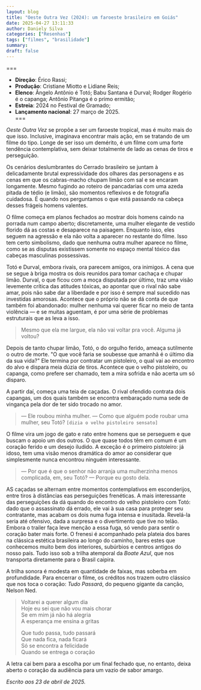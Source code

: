 ```yaml
---
layout: blog
title: "Oeste Outra Vez (2024): um faroeste brasileiro em Goiás"
date: 2025-04-27 13:11:33
author: Daniely Silva
categories: ["Resenhas"]
tags: ["filmes", "brasilidade"]
summary:
draft: false
---
```


===
* **Direção**: Érico Rassi;
* **Produção**: Cristiane Miotto e Lidiane Reis;
* **Elenco**: Ângelo Antônio é Totó; Babu Santana é Durval; Rodger Rogério é o capanga; Antônio Pitanga é o primo ermitão;
* **Estreia**: 2024 no Festival de Gramado;
* **Lançamento nacional**: 27 março de 2025.\
===

*Oeste Outra Vez* se propõe a ser um faroeste tropical, mas é muito mais do que isso. Inclusive, imaginava encontrar mais ação, em se tratando de um filme do tipo. Longe de ser isso um demérito, é um filme com uma forte tendência contemplativa, sem deixar totalmente de lado as cenas de tiros e perseguição.

Os cenários deslumbrantes do Cerrado brasileiro se juntam à delicadamente brutal expressividade dos olhares das personagens e as cenas em que os cabras-macho chupam limão com sal e se encaram longamente. Mesmo fugindo ao roteiro de pancadarias com uma azeda pitada de tédio (e limão), são momentos reflexivos e de fotografia cuidadosa. É quando nos perguntamos o que está passando na cabeça desses frágeis homens valentes.

O filme começa em planos fechados ao mostrar dois homens caindo na porrada num campo aberto; discretamente, uma mulher elegante de vestido florido dá as costas e desaparece na paisagem. Enquanto isso, eles seguem na agressão e ela não volta a aparecer no restante do filme. Isso tem certo simbolismo, dado que nenhuma outra mulher aparece no filme, como se as disputas existissem somente no espaço mental tóxico das cabeças masculinas possessivas.

Totó e Durval, embora rivais, ora parecem amigos, ora inimigos. A cena que se segue à briga mostra os dois reunidos para tomar cachaça e chupar limão. Durval, o que ficou com a moça disputada por último, traz uma visão levemente crítica das atitudes tóxicas, ao apontar que o rival não sabe amar, pois não sabe dar a liberdade e por isso é sempre mal sucedido nas investidas amorosas. Acontece que o próprio não se dá conta de que também foi abandonado: mulher nenhuma vai querer ficar no meio de tanta violência — e se muitas aguentam, é por uma série de problemas estruturais que as leva a isso.

> Mesmo que ela me largue, ela não vai voltar pra você. Alguma já voltou?

Depois de tanto chupar limão, Totó, o do orgulho ferido, ameaça sutilmente o outro de morte. "O que você faria se soubesse que amanhã é o último dia da sua vida?" Ele termina por contratar um pistoleiro, o qual vai ao encontro do alvo e dispara meia dúzia de tiros. Acontece que o velho pistoleiro, ou capanga, como prefere ser chamado, tem a mira sofrida e não acerta um só disparo.

A partir daí, começa uma teia de caçadas. O rival ofendido contrata dois capangas, um dos quais também se encontra embaraçado numa sede de vingança pela dor de ter sido trocado no amor.

> — Ele roubou minha mulher.
> — Como que alguém pode roubar uma mulher, seu Totó? `[dizia o velho pistoleiro sensato]`

O filme vira um jogo de gato e rato entre homens que se perseguem e que buscam o apoio um dos outros. O que quase todos têm em comum é um coração ferido e um desejo iludido. A exceção é o primeiro pistoleiro: já idoso, tem uma visão menos dramática do amor ao considerar que simplesmente nunca encontrou ninguém interessante.

> — Por que é que o senhor não arranja uma mulherzinha menos complicada, em, seu Totó?
> — Porque eu gosto dela.

AS caçadas se alternam entre momentos contemplativos em esconderijos, entre tiros à distâncias eas perseguições frenéticas. A mais interessante das perseguições da dá quando do encontro do velho pistoleiro com Totó: dado que o assassinato dá errado, ele vai à sua casa para proteger seu contratante, mas acabam os dois numa fuga intensa e inusitada. Revelá-la seria até ofensivo, dada a surpresa e o divertimento que tive no telão. Embora o trailer faça leve menção a essa fuga, só vendo para sentir o coração bater mais forte. O frenesi é acompanhado pela plateia dos bares na clássica estética brasileira ao longo do caminho, bares estes que conhecemos muito bem dos interiores, subúrbios e centros antigos do nosso país. Tudo isso sob a trilha atemporal da *Boate Azul*, que nos transporta diretamente para o Brasil caipira.

A trilha sonora é modesta em quantidade de faixas, mas soberba em profundidade. Para encerrar o filme, os créditos nos trazem outro clássico que nos toca o coração: *Tudo Passará*, do pequeno gigante da canção, Nelson Ned.

> Voltarei a querer algum dia\
> Hoje eu sei que não vou mais chorar\
> Se em mim já não há alegria\
> A esperança me ensina a gritas
>
> Que tudo passa, tudo passará\
> Que nada fica, nada ficará\
> Só se encontra a felicidade\
> Quando se entrega o coração

A letra cai bem para a escolha por um final fechado que, no entanto, deixa aberto o coração da audiência para um vazio de sabor amargo.

*Escrito aos 23 de abril de 2025.*
